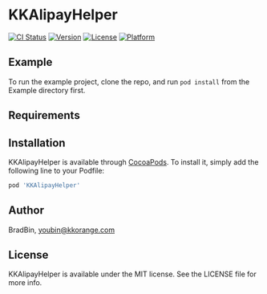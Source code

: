 # KKAlipayHelper

[![CI Status](https://img.shields.io/travis/BradBin/KKAlipayHelper.svg?style=flat)](https://travis-ci.org/BradBin/KKAlipayHelper)
[![Version](https://img.shields.io/cocoapods/v/KKAlipayHelper.svg?style=flat)](https://cocoapods.org/pods/KKAlipayHelper)
[![License](https://img.shields.io/cocoapods/l/KKAlipayHelper.svg?style=flat)](https://cocoapods.org/pods/KKAlipayHelper)
[![Platform](https://img.shields.io/cocoapods/p/KKAlipayHelper.svg?style=flat)](https://cocoapods.org/pods/KKAlipayHelper)

## Example

To run the example project, clone the repo, and run `pod install` from the Example directory first.

## Requirements

## Installation

KKAlipayHelper is available through [CocoaPods](https://cocoapods.org). To install
it, simply add the following line to your Podfile:

```ruby
pod 'KKAlipayHelper'
```

## Author

BradBin, youbin@kkorange.com

## License

KKAlipayHelper is available under the MIT license. See the LICENSE file for more info.
